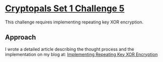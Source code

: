 # [Cryptopals Set 1 Challenge 5](https://cryptopals.com/sets/1/challenges/5)
This challenge requires implementing repeating key XOR encryption.

## Approach
I wrote a detailed article describing the thought process and the implementation on my blog at:
[Implementing Repeating Key XOR Encryption](https://carterbancroft.com/implementing-repeating-key-xor/)

